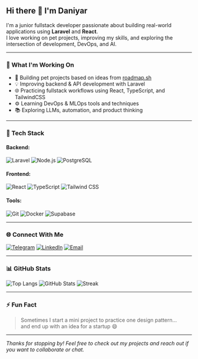 ## Hi there 👋 I'm Daniyar

I'm a junior fullstack developer passionate about building real-world applications using **Laravel** and **React**.  
I love working on pet projects, improving my skills, and exploring the intersection of development, DevOps, and AI.

---

### 💼 What I'm Working On

- 🚀 Building pet projects based on ideas from [roadmap.sh](https://roadmap.sh/backend/project-ideas)  
- 💡 Improving backend & API development with Laravel  
- 🌐 Practicing fullstack workflows using React, TypeScript, and TailwindCSS  
- ⚙️ Learning DevOps & MLOps tools and techniques  
- 📚 Exploring LLMs, automation, and product thinking

---

### 🧠 Tech Stack

#### Backend:
![Laravel](https://img.shields.io/badge/-Laravel-FB503B?style=for-the-badge&logo=laravel&logoColor=white)
![Node.js](https://img.shields.io/badge/-Node.js-339933?style=for-the-badge&logo=node.js&logoColor=white)
![PostgreSQL](https://img.shields.io/badge/-PostgreSQL-336791?style=for-the-badge&logo=postgresql&logoColor=white)

#### Frontend:
![React](https://img.shields.io/badge/-React-20232a?style=for-the-badge&logo=react&logoColor=61dafb)
![TypeScript](https://img.shields.io/badge/-TypeScript-007acc?style=for-the-badge&logo=typescript&logoColor=white)
![Tailwind CSS](https://img.shields.io/badge/-Tailwind-06B6D4?style=for-the-badge&logo=tailwindcss&logoColor=white)

#### Tools:
![Git](https://img.shields.io/badge/-Git-F05032?style=for-the-badge&logo=git&logoColor=white)
![Docker](https://img.shields.io/badge/-Docker-2496ED?style=for-the-badge&logo=docker&logoColor=white)
![Supabase](https://img.shields.io/badge/-Supabase-3ECF8E?style=for-the-badge&logo=supabase&logoColor=white)

---

### 🌐 Connect With Me

[![Telegram](https://img.shields.io/badge/Telegram-2CA5E0?style=for-the-badge&logo=telegram&logoColor=white)](https://t.me/daaniro)
[![LinkedIn](https://img.shields.io/badge/-LinkedIn-0077B5?style=for-the-badge&logo=linkedin&logoColor=white)](https://linkedin.com/in/daniyar03)
[![Email](https://img.shields.io/badge/-Email-D14836?style=for-the-badge&logo=gmail&logoColor=white)](mailto:your_email@example.com)

---

### 📊 GitHub Stats

![Top Langs](https://github-readme-stats.vercel.app/api/top-langs/?username=daniyarka03&layout=compact&theme=radical&hide_border=true)
![GitHub Stats](https://github-readme-stats.vercel.app/api?username=daniyarka03&show_icons=true&theme=radical&hide_border=true)
![Streak](https://github-readme-streak-stats.herokuapp.com/?user=daniyarka03&theme=radical&hide_border=true)

---

### ⚡ Fun Fact

> Sometimes I start a mini project to practice one design pattern…  
> and end up with an idea for a startup 😄

---

_Thanks for stopping by! Feel free to check out my projects and reach out if you want to collaborate or chat._
